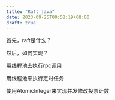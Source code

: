 ```yaml
---
title: "Raft_java"
date: 2023-09-25T00:58:19+08:00
draft: true
---
```


首先，raft是什么？



然后，如何实现？

用线程池去执行rpc调用

用线程池来执行定时任务

使用AtomicInteger来实现并发修改投票计数

